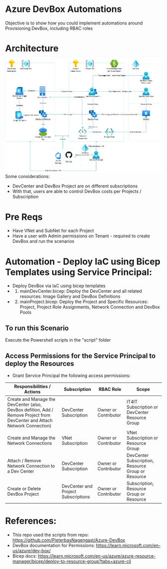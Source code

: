 # Azure DevBox Automations
Objective is to show how you could implement automations around Provisioning DevBox, including RBAC roles

# Architecture
![Architecture Diagram](diagram/Architecture.png)
Some considerations:
- DevCenter and DevBox Project are on different subscriptions
- With that, users are able to control DevBox costs per Projects / Subscription

# Pre Reqs
- Have VNet and SubNet for each Project
- Have a user with Admin permissions on Tenant - required to create DevBox and run the scenarios

# Automation - Deploy IaC using Bicep Templates using Service Principal:
- Deploy DevBox via IaC using bicep templates
- 1) mainDevCenter.bicep: Deploy the DevCenter and all related resources: Image Gallery and DevBox Definitions
- 2) mainProject.bicep: Deploy the Project and Specific Resources: Project, Project Role Assignments, Network Connection and DevBox Pools

## To run this Scenario
Execute the Powershell scripts in the "script" folder

## Access Permissions for the Service Principal to deploy the Resources 
- Grant Service Principal the following access permissions:
    
| Responsibilities / Actions            | Subscription       | RBAC Role            | Scope                                                  |
| ------------------------------------- | ------------------ | -------------------- | ------------------------------------------------------ |
| Create and Manage the DevCenter (also, DevBox defition, Add / Remove Project from DevCenter and Attach Network Connection)   | DevCenter Subscription | Owner or Contributor | IT4IT Subscription or DevCenter Resource Group         |
| Create and Manage the Network Connections | VNet Subscription | Owner or Contributor | VNet Subscription or Resource Group |
| Attach / Remove Network Connection to a Dev Center | DevCenter Subscription  | Owner or Contributor | DevCenter Subscription, Resource Group or Resource |
| Create or Delete DevBox Project | DevCenter and Project Subscriptions  | Owner or Contributor | Subscription, Resource Group or Resource |


# References:
- This repo used the scripts from repo: https://github.com/PieterbasNagengast/Azure-DevBox
- DevBox documentation for Permissions: https://learn.microsoft.com/en-us/azure/dev-box/ 
- Bicep docs: https://learn.microsoft.com/en-us/azure/azure-resource-manager/bicep/deploy-to-resource-group?tabs=azure-cli


